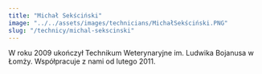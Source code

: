 ```yaml
---
title: "Michał Sekściński"
image: "../../assets/images/technicians/MichałSekściński.PNG"
slug: "/technicy/michal-sekscinski"
---
```


W roku 2009 ukończył Technikum Weterynaryjne im. Ludwika Bojanusa w Łomży. Współpracuje z nami od lutego 2011.
